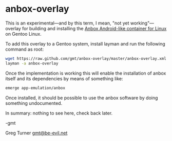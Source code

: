 anbox-overlay
=============

This is an experimental&mdash;and by this term, I
mean, "not yet working"&mdash;overlay for building
and installing the [Anbox Android-like container
for Linux](http://anbox.io/) on Gentoo Linux.

To add this overlay to a Gentoo system, install layman
and run the following command as root:

```bash
wget https://raw.github.com/gmt/anbox-overlay/master/anbox-overlay.xml -O /etc/layman/overlays/anbox-overlay.xml
layman -a anbox-overlay
```

Once the implementation is working this will enable
the installation of anbox itself and its dependencies
by means of something like:
```bash
emerge app-emulation/anbox
```
Once installed, it should be possible to use the
anbox software by doing something undocumented.

In summary: nothing to see here, check back later.

-gmt

Greg Turner <gmt@be-evil.net>
